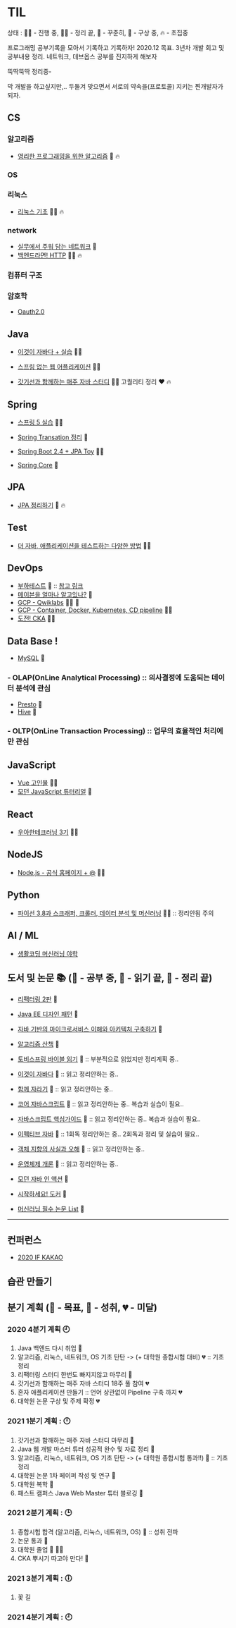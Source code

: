 # TIL
 상태 : :running_woman: - 진행 중, :woman_student: - 정리 끝, :green_book: - 꾸준히, :thought_balloon: - 구상 중, :fire: - 초집중

 프로그래밍 공부기록을 모아서 기록하고 기록하자!
 2020.12 목표. 3년차 개발 회고 및 공부내용 정리. 네트워크, 데브옵스 공부를 진지하게 해보자

 뚝딱뚝딱 정리중-

 막 개발을 하고싶지만,.. 두둘겨 맞으면서 서로의 약속을(프로토콜) 지키는 찐개발자가 되자.

## CS
### 알고리즘
- [영리한 프로그래밍을 위한 알고리즘](https://github.com/accidentlywoo/TIL/tree/main/Clever-Algorithm) :green_book: :fire:
### OS

### 리눅스
- [리눅스 기초](https://github.com/accidentlywoo/TIL/tree/main/Linux-basic) :running_woman: :fire:
### network
- [실무에서 주워 담는 네트워크](https://github.com/accidentlywoo/TIL/tree/main/network) :green_book:
- [백엔드라면! HTTP](https://github.com/accidentlywoo/TIL/tree/main/HTTP) :running_woman: :fire:

### 컴퓨터 구조
### 암호학
- [Oauth2.0](https://github.com/accidentlywoo/TIL/tree/main/Oauth2.0)

## Java 
- [이것이 자바다 + 실습](https://github.com/accidentlywoo/sec) :woman_student: 
  
- [스프링 없는 웹 어플리케이션](https://github.com/accidentlywoo/secsec) :woman_student: 

- [갓기선과 함께하는 매주 자바 스터디](https://github.com/accidentlywoo/TIL/tree/main/JavaStudy-WhiteShip) :running_woman: 고퀄리티 정리 :hearts: :fire: 
 
## Spring
- [스프링 5 실습](https://github.com/accidentlywoo/secSpring) :woman_student:

- [Spring Transation 정리](https://github.com/accidentlywoo/TIL/tree/main/SpringTransaction) :thought_balloon:
- [Spring Boot 2.4 + JPA Toy](https://github.com/accidentlywoo/TIL/tree/main/SeeUSpringBoot2.4) :running_woman:
- [Spring Core]() :green_book:

## JPA
- [JPA 정리하기](https://github.com/accidentlywoo/TIL/tree/main/JPA-theorem) :green_book: :fire:
  
## Test
- [더 자바, 애플리케이션을 테스트하는 다양한 방법](https://github.com/accidentlywoo/HelloTesting) :running_woman:

## DevOps
- [부하테스트]() :thought_balloon:
    :: [참고 링크](https://blog.imqa.io/siljeon-web-aeb-buha-teseuteu-1byeon/) 
- [메이븐을 얼마나 알고있나?](https://github.com/accidentlywoo/TIL/tree/main/MavenQuiz) :green_book:  
- [GCP - Qwiklabs](https://github.com/accidentlywoo/TIL/tree/main/Qwiklabs) :running_woman: :green_book:  
- [GCP - Container, Docker, Kubernetes, CD pipeline](https://github.com/accidentlywoo/TIL/tree/main/GCP-studyjam) :running_woman:
- [도전! CKA](https://github.com/accidentlywoo/TIL/tree/main/CKA) :running_woman:

## Data Base ! 
- [MySQL](https://github.com/accidentlywoo/TIL/tree/main/MySQL) :thought_balloon:


### - OLAP(OnLine Analytical Processing) :: 의사결정에 도움되는 데이터 분석에 관심
- [Presto](https://github.com/accidentlywoo/TIL/tree/main/Presto) :green_book:
- [Hive]() :thought_balloon:

### - OLTP(OnLine Transaction Processing) :: 업무의 효율적인 처리에만 관심

## JavaScript
- [Vue 고인물](https://github.com/accidentlywoo/legacyVue) :woman_student:
- [모던 JavaScript 튜터리얼]() :thought_balloon:

## React
- [우아한테크러닝 3기](https://github.com/accidentlywoo/HelloReactive) :woman_student: 

## NodeJS
- [Node.js - 공식 홈페이지 + @](https://github.com/accidentlywoo/HelloNodeJS) :running_woman:

## Python
- [파이선 3.8과 스크래퍼, 크롤러, 데이터 분석 및 머신러닝](https://github.com/accidentlywoo/python) :woman_student: :: 정리안됨 주의

## AI / ML
- [생활코딩 머신러닝 야학](https://github.com/accidentlywoo/TIL/tree/main/ML-opentutorials)
  
## 도서 및 논문 :books: (:open_book: - 공부 중, :ledger: - 읽기 끝, :closed_book: - 정리 끝)
- [리팩터링 2판](https://github.com/accidentlywoo/HelloRefactoring) :ledger:
- [Java EE 디자인 패턴](https://github.com/accidentlywoo/TIL/tree/book/JavaEEDesignPattern) :open_book:
- [자바 기반의 마이크로서비스 이해와 아키텍처 구축하기]() :open_book:
- [알고리즘 산책]() :open_book:
- [토비스프링 바이블 읽기]() :open_book: :: 부분적으로 읽었지만 정리계획 중..
- [이것이 자바다]() :ledger: :: 읽고 정리안하는 중..
- [함께 자라기]() :ledger: :: 읽고 정리안하는 중..
- [코어 자바스크립트]() :ledger: :: 읽고 정리안하는 중.. 복습과 실습이 필요..
- [자바스크립트 핵심가이드]() :ledger: :: 읽고 정리안하는 중.. 복습과 실습이 필요..
- [이펙티브 자바]() :ledger: :: 1회독 정리안하는 중.. 2회독과 정리 및 실습이 필요..
- [객체 지향의 사실과 오해]() :ledger: :: 읽고 정리안하는 중..
- [운영체제 개론]() :ledger: :: 읽고 정리안하는 중..
  
- [모던 자바 인 액션]() :thought_balloon:
- [시작하세요! 도커]() :open_book:


- [머신러닝 필수 논문 List](https://www.notion.so/c3b3474d18ef4304b23ea360367a5137?v=5d763ad5773f44eb950f49de7d7671bd) :green_book:
---

## 컨퍼런스
- [2020 IF KAKAO](https://if.kakao.com/session)

## 습관 만들기

## 분기 계획 (:gem: - 목표, :dart: - 성취, :broken_heart: - 미달)
### 2020 4분기 계획 :clock9:
  1. Java 백엔드 다시 취업 :dart:
  2. 알고리즘, 리눅스, 네트워크, OS 기초 탄탄 -> (+ 대학원 종합시험 대비) :broken_heart: :: 기초 정리
  3. 리팩터링 스터디 한번도 빠지지않고 마무리 :dart:
  4. 갓기선과 함깨하는 매주 자바 스터디 18주 풀 참여 :broken_heart:
  5. 혼자 애플리케이션 만들기 :: 언어 상관없이 Pipeline 구축 까지 :broken_heart:
  6. 대학원 논문 구상 및 주제 확정 :broken_heart:

### 2021 1분기 계획 : :clock12:
  1. 갓기선과 함깨하는 매주 자바 스터디 마무리 :gem:
  2. Java 웹 개발 마스터 튜터 성공적 완수 및 자료 정리 :gem:
  3. 알고리즘, 리눅스, 네트워크, OS 기초 탄탄 -> (+ 대학원 종합시험 통과!!) :gem: :: 기초 정리
  4. 대학원 논문 1차 페이퍼 작성 및 연구 :gem:
  5. 대학원 복학 :gem:
  6. 패스트 캠퍼스 Java Web Master 튜터 블로깅 :gem:

### 2021 2분기 계획 : :clock3:
  1. 종합시험 합격 (알고리즘, 리눅스, 네트워크, OS) :gem: :: 성취 전파
  2. 논문 통과 :gem:
  3. 대학원 졸업 :gem: :woman_student:
  4. CKA 뿌시기 따고야 만다! :gem:

### 2021 3분기 계획 : :clock6:
  1. 꽃 길 
   

### 2021 4분기 계획 : :clock9:
